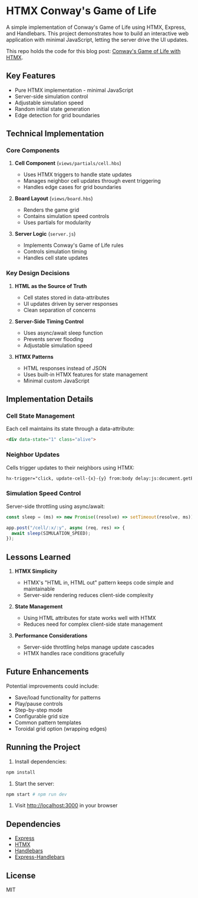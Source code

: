# HTMX Conway's Game of Life

A simple implementation of Conway's Game of Life using HTMX, Express, and Handlebars. This project demonstrates how to build an interactive web application with minimal JavaScript, letting the server drive the UI updates.

This repo holds the code for this blog post: [Conway's Game of Life with HTMX](https://www.marcusoft.net/2025/02/conway-hateoas-htmx.html).

## Key Features

- Pure HTMX implementation - minimal JavaScript
- Server-side simulation control
- Adjustable simulation speed
- Random initial state generation
- Edge detection for grid boundaries

## Technical Implementation

### Core Components

1. **Cell Component** (`views/partials/cell.hbs`)
   - Uses HTMX triggers to handle state updates
   - Manages neighbor cell updates through event triggering
   - Handles edge cases for grid boundaries

2. **Board Layout** (`views/board.hbs`)
   - Renders the game grid
   - Contains simulation speed controls
   - Uses partials for modularity

3. **Server Logic** (`server.js`)
   - Implements Conway's Game of Life rules
   - Controls simulation timing
   - Handles cell state updates

### Key Design Decisions

1. **HTML as the Source of Truth**
   - Cell states stored in data-attributes
   - UI updates driven by server responses
   - Clean separation of concerns

2. **Server-Side Timing Control**
   - Uses async/await sleep function
   - Prevents server flooding
   - Adjustable simulation speed

3. **HTMX Patterns**
   - HTML responses instead of JSON
   - Uses built-in HTMX features for state management
   - Minimal custom JavaScript

## Implementation Details

### Cell State Management

Each cell maintains its state through a data-attribute:

```html
<div data-state="1" class="alive">
```

### Neighbor Updates

Cells trigger updates to their neighbors using HTMX:

```html
hx-trigger="click, update-cell-{x}-{y} from:body delay:js:document.getElementById('speed').value+'ms'"
```

### Simulation Speed Control

Server-side throttling using async/await:

```javascript
const sleep = (ms) => new Promise((resolve) => setTimeout(resolve, ms));

app.post("/cell/:x/:y", async (req, res) => {
  await sleep(SIMULATION_SPEED);
});
```

## Lessons Learned

1. **HTMX Simplicity**
   - HTMX's "HTML in, HTML out" pattern keeps code simple and maintainable
   - Server-side rendering reduces client-side complexity

2. **State Management**
   - Using HTML attributes for state works well with HTMX
   - Reduces need for complex client-side state management

3. **Performance Considerations**
   - Server-side throttling helps manage update cascades
   - HTMX handles race conditions gracefully

## Future Enhancements

Potential improvements could include:

- Save/load functionality for patterns
- Play/pause controls
- Step-by-step mode
- Configurable grid size
- Common pattern templates
- Toroidal grid option (wrapping edges)

## Running the Project

1. Install dependencies:

```bash
npm install
```

1. Start the server:

```bash
npm start # npm run dev
```

1. Visit <http://localhost:3000> in your browser

## Dependencies

- [Express](https://expressjs.com/)
- [HTMX](https://htmx.org/)
- [Handlebars](https://handlebarsjs.com/)
- [Express-Handlebars](https://github.com/express-handlebars/express-handlebars)

## License

MIT
